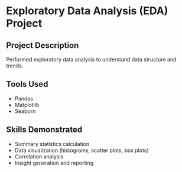 # Exploratory Data Analysis (EDA) Project

## Project Description
Performed exploratory data analysis to understand data structure and trends.

## Tools Used
- Pandas
- Matplotlib
- Seaborn

## Skills Demonstrated
- Summary statistics calculation
- Data visualization (histograms, scatter plots, box plots)
- Correlation analysis
- Insight generation and reporting
